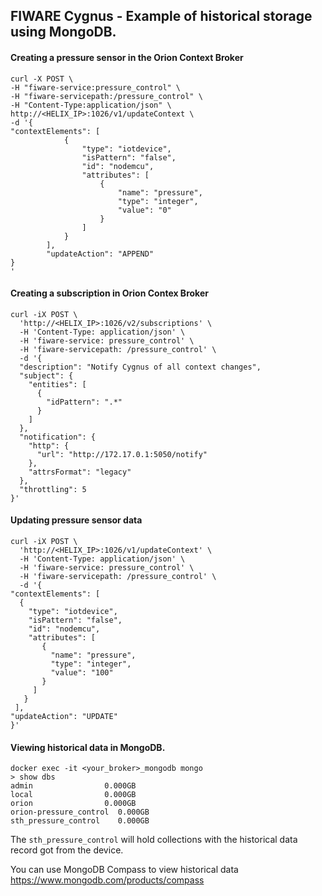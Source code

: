 ## FIWARE Cygnus - Example of historical storage using MongoDB.

#### Creating a pressure sensor in the Orion Context Broker

```
curl -X POST \
-H "fiware-service:pressure_control" \
-H "fiware-servicepath:/pressure_control" \
-H "Content-Type:application/json" \
http://<HELIX_IP>:1026/v1/updateContext \
-d '{
"contextElements": [
            {
                "type": "iotdevice",
                "isPattern": "false",
                "id": "nodemcu",
                "attributes": [
                    {
                        "name": "pressure",
                        "type": "integer",
                        "value": "0"
                    }
                ]
            }
        ],
        "updateAction": "APPEND"
}
'
```
#### Creating a subscription in Orion Contex Broker

```
curl -iX POST \
  'http://<HELIX_IP>:1026/v2/subscriptions' \
  -H 'Content-Type: application/json' \
  -H 'fiware-service: pressure_control' \
  -H 'fiware-servicepath: /pressure_control' \
  -d '{
  "description": "Notify Cygnus of all context changes",
  "subject": {
    "entities": [
      {
        "idPattern": ".*"
      }
    ]
  },
  "notification": {
    "http": {
      "url": "http://172.17.0.1:5050/notify"
    },
    "attrsFormat": "legacy"
  },
  "throttling": 5
}'
```

#### Updating pressure sensor data

```
curl -iX POST \
  'http://<HELIX_IP>:1026/v1/updateContext' \
  -H 'Content-Type: application/json' \
  -H 'fiware-service: pressure_control' \
  -H 'fiware-servicepath: /pressure_control' \
  -d '{
"contextElements": [
  {
    "type": "iotdevice",
    "isPattern": "false",
    "id": "nodemcu",
    "attributes": [
       {
         "name": "pressure",
         "type": "integer",
         "value": "100"
       }
     ]
   }
 ],
"updateAction": "UPDATE"
}'
```

#### Viewing historical data in MongoDB.

```
docker exec -it <your_broker>_mongodb mongo
> show dbs
admin                0.000GB
local                0.000GB
orion                0.000GB
orion-pressure_control  0.000GB
sth_pressure_control    0.000GB
```
The `sth_pressure_control` will hold collections with the historical data record got from the device.

You can use MongoDB Compass to view historical data https://www.mongodb.com/products/compass

